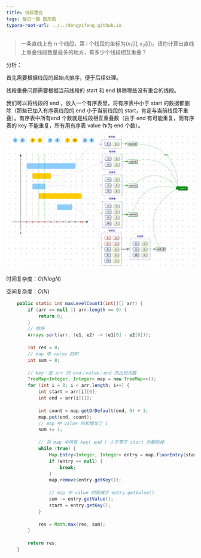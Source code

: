 ```yaml
---
title: 线段重合
tags: 每日一题 图形图
typora-root-url: ../../dongyifeng.github.io
---
```


> 一条直线上有 n 个线段，第 i 个线段的坐标为$(x_1[i],x_2[i])$。请你计算出直线上重叠线段数量最多的地方，有多少个线段相互重叠？



分析：

首先需要根据线段的起始点排序，便于后续处理。

线段重叠问题需要根据当前线段的 start 和 end 排除哪些没有重合的线段。

我们可以将线段的 end ，放入一个有序表里，将有序表中小于 start 的数据都删除（那些已加入有序表线段的 end 小于当前线段的 start，肯定与当前线段不重叠）。有序表中所有end 个数就是线段相互重叠数（由于 end 有可能重复，而有序表的 key 不能重复，所有用有序表 value 作为 end 个数）。

![](/images/assets/screenshot-20221111-230131.png)

时间复杂度：$O(NlogN)$

空间复杂度：$O(N)$

```java
    public static int maxLevelCount1(int[][] arr) {
        if (arr == null || arr.length == 0) {
            return 0;
        }
        // 排序
        Arrays.sort(arr, (e1, e2) -> (e1[0] - e2[0]));

        int res = 0;
        // map 中 value 的和
        int sum = 0;

        // key：是 arr 的 end；value：end 的出现次数
        TreeMap<Integer, Integer> map = new TreeMap<>();
        for (int i = 0; i < arr.length; i++) {
            int start = arr[i][0];
            int end = arr[i][1];

            int count = map.getOrDefault(end, 0) + 1;
            map.put(end, count);
            // map 中 value 的和增加了 1
            sum += 1;

            // 将 map 中所有 key( end ) 小于等于 start 的删除掉
            while (true) {
                Map.Entry<Integer, Integer> entry = map.floorEntry(start);
                if (entry == null) {
                    break;
                }
                map.remove(entry.getKey());

                // map 中 value 的和减少 entry.getValue()
                sum -= entry.getValue();
                start = entry.getKey();
            }

            res = Math.max(res, sum);
        }

        return res;
    }
```

